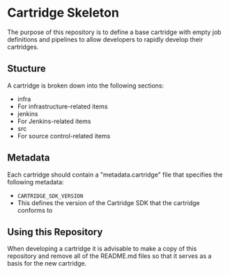 # Cartridge Skeleton
The purpose of this repository is to define a base cartridge with empty job definitions and pipelines to allow developers to rapidly develop their cartridges.

## Stucture
A cartridge is broken down into the following sections:

 * infra
  * For infrastructure-related items
 * jenkins
  * For Jenkins-related items
 * src
  * For source control-related items

## Metadata
Each cartridge should contain a "metadata.cartridge" file that specifies the following metadata:

 * `CARTRIDGE_SDK_VERSION`
  * This defines the version of the Cartridge SDK that the cartridge conforms to
 
## Using this Repository
When developing a cartridge it is advisable to make a copy of this repository and remove all of the README.md files so that it serves as a basis for the new cartridge.
